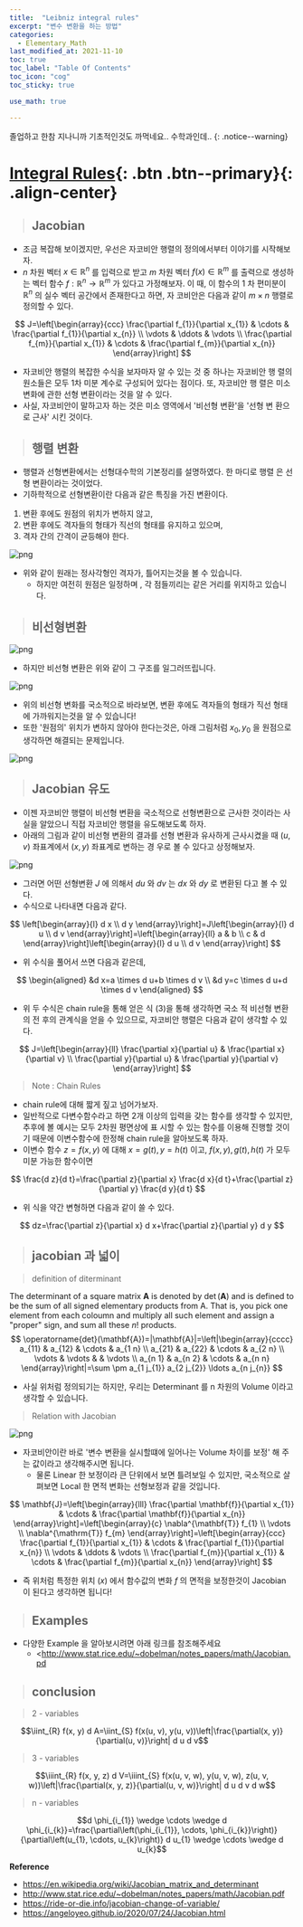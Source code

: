 ```yaml
---
title:  "Leibniz integral rules"
excerpt: "변수 변환을 하는 방법"
categories:
  - Elementary_Math
last_modified_at: 2021-11-10
toc: true
toc_label: "Table Of Contents"
toc_icon: "cog"
toc_sticky: true

use_math: true

---
```


 졸업하고 한참 지나니까 기초적인것도 까먹네요.. 수학과인데.. 
{: .notice--warning}

# [Integral Rules](#link){: .btn .btn--primary}{: .align-center}

> ## Jacobian

- 조금 복잡해 보이겠지만, 우선은 자코비안 행렬의 정의에서부터 이야기를 시작해보자.
- $n$ 차원 벡터 $x \in \mathbb{R}^{n}$ 를 입력으로 받고 $m$ 차원 벡터 $f(x) \in \mathbb{R}^{m}$ 를 출력으로 생성하는 벡터 함수 $f: \mathbb{R}^{n} \rightarrow \mathbb{R}^{m}$ 가 있다고 가정해보자. 이 때, 이 함수의 1 차 편미분이 $\mathbb{R}^{n}$ 의 실수 벡터 공간에서 존재한다고 하면, 자 코비안은 다음과 같이 $m \times n$ 행렬로 정의할 수 있다.

$$
J=\left[\begin{array}{ccc}
\frac{\partial f_{1}}{\partial x_{1}} & \cdots & \frac{\partial f_{1}}{\partial x_{n}} \\
\vdots & \ddots & \vdots \\
\frac{\partial f_{m}}{\partial x_{1}} & \cdots & \frac{\partial f_{m}}{\partial x_{n}}
\end{array}\right]
$$

- 자코비안 행렬의 복잡한 수식을 보자마자 알 수 있는 것 중 하나는 자코비안 행 렬의 원소들은 모두 1차 미분 계수로 구성되어 있다는 점이다. 또, 자코비안 행 렬은 미소 변화에 관한 선형 변환이라는 것을 알 수 있다.
- 사실, 자코비안이 말하고자 하는 것은 미소 영역에서 '비선형 변환'을 '선형 변 환으로 근사' 시킨 것이다.

> ## 행렬 변환

- 행렬과 선형변환에서는 선형대수학의 기본정리를 설명하였다. 한 마디로 행렬 은 선형 변환이라는 것이었다.
- 기하학적으로 선형변환이란 다음과 같은 특징을 가진 변환이다.

1. 변환 후에도 원점의 위치가 변하지 않고,
2. 변환 후에도 격자들의 형태가 직선의 형태를 유지하고 있으며,
3. 격자 간의 간격이 균등해야 한다.

![png](/assets/images/Stat/102_1.png)

- 위와 같이 원래는 정사각형인 격자가, 틀어지는것을 볼 수 있습니다. 
  - 하지만 여전히 원점은 일정하며 , 각 점들끼리는 같은 거리를 위지하고 있습니다.

> ## 비선형변환

![png](/assets/images/Stat/102_2.png)

- 하지만 비선형 변환은 위와 같이 그 구조를 일그러뜨립니다. 

![png](/assets/images/Stat/102_3.png)

- 위의 비선형 변화를 국소적으로 바라보면, 변환 후에도 격자들의 형태가 직선 형태에 가까워지는것을 알 수 있습니다! 
- 또한 '원점의' 위치가 변하지 않아야 한다는것은, 아래 그림처럼 $x_0, y_0$ 을 원점으로 생각하면 해결되는 문제입니다.

![png](/assets/images/Stat/102_4.png)

> ## Jacobian 유도

- 이젠 자코비안 행렬이 비선형 변환을 국소적으로 선형변환으로 근사한 것이라는 사실을 알았으니 직접 자코비안 행렬을 유도해보도록 하자.
- 아래의 그림과 같이 비선형 변환의 결과를 선형 변환과 유사하게 근사시켰을 때 $(u, v)$ 좌표계에서 $(x, y)$ 좌표계로 변하는 경 우로 볼 수 있다고 상정해보자.

![png](/assets/images/Stat/102_5.png)

- 그러면 어떤 선형변환 $J$ 에 의해서 $d u$ 와 $d v$ 는 $d x$ 와 $d y$ 로 변환된 다고 볼 수 있다.
- 수식으로 나타내면 다음과 같다.

$$
\left[\begin{array}{l}
d x \\
d y
\end{array}\right]=J\left[\begin{array}{l}
d u \\
d v
\end{array}\right]=\left[\begin{array}{ll}
a & b \\
c & d
\end{array}\right]\left[\begin{array}{l}
d u \\
d v
\end{array}\right]
$$

- 위 수식을 풀어서 쓰면 다음과 같은데,

$$
\begin{aligned}
&d x=a \times d u+b \times d v \\
&d y=c \times d u+d \times d v
\end{aligned}
$$

- 위 두 수식은 chain rule을 통해 얻은 식 (3)을 통해 생각하면 국소 적 비선형 변환의 전 후의 관계식을 얻을 수 있으므로, 자코비안 행렬은 다음과 같이 생각할 수 있다.

$$
J=\left[\begin{array}{ll}
\frac{\partial x}{\partial u} & \frac{\partial x}{\partial v} \\
\frac{\partial y}{\partial u} & \frac{\partial y}{\partial v}
\end{array}\right]
$$

> Note : Chain Rules

- chain rule에 대해 짧게 짚고 넘어가보자.
- 일반적으로 다변수함수라고 하면 2개 이상의 입력을 갖는 함수를 생각할 수 있지만, 추후에 볼 예시는 모두 2차원 평면상에 표 시할 수 있는 함수를 이용해 진행할 것이기 때문에 이변수함수에 한정해 chain rule을 알아보도록 하자.
- 이변수 함수 $z=f(x, y)$ 에 대해 $x=g(t), y=h(t)$ 이고, $f(x, y), g(t), h(t)$ 가 모두 미분 가능한 함수이면

$$
\frac{d z}{d t}=\frac{\partial z}{\partial x} \frac{d x}{d t}+\frac{\partial z}{\partial y} \frac{d y}{d t}
$$

- 위 식을 약간 변형하면 다음과 같이 쓸 수 있다.

$$
dz=\frac{\partial z}{\partial x} d x+\frac{\partial z}{\partial y} d y
$$

> ## jacobian 과 넓이

> definition of diterminant

The determinant of a square matrix $\mathbf{A}$ is denoted by $\operatorname{det}(\mathbf{A})$ and is defined to be the sum of all signed elementary products from A. That is, you pick one element from each coloumn and multiply all such element and assign a "proper" sign, and sum all these $n !$ products.
$$
\operatorname{det}(\mathbf{A})=|\mathbf{A}|=\left|\begin{array}{cccc}
a_{11} & a_{12} & \cdots & a_{1 n} \\
a_{21} & a_{22} & \cdots & a_{2 n} \\
\vdots & \vdots & & \vdots \\
a_{n 1} & a_{n 2} & \cdots & a_{n n}
\end{array}\right|=\sum \pm a_{1 j_{1}} a_{2 j_{2}} \ldots a_{n j_{n}}
$$

- 사실 위처럼 정의되기는 하지만, 우리는 Determinant 를 n 차원의 Volume 이라고 생각할 수 있습니다.

> Relation with Jacobian

![png](/assets/images/Stat/102_6.png)

- 자코비안이란 바로 '변수 변환을 실시할떄에 일어나는 Volume 차이를 보정' 해 주는 값이라고 생각해주시면 됩니다. 
  - 물론 Linear 한 보정이라 큰 단위에서 보면 틀려보일 수 있지만, 국소적으로 살펴보면 Local 한 면적 변화는 선형보정과 같을 것입니다.

$$
\mathbf{J}=\left[\begin{array}{lll}
\frac{\partial \mathbf{f}}{\partial x_{1}} & \cdots & \frac{\partial \mathbf{f}}{\partial x_{n}}
\end{array}\right]=\left[\begin{array}{c}
\nabla^{\mathbf{T}} f_{1} \\
\vdots \\
\nabla^{\mathrm{T}} f_{m}
\end{array}\right]=\left[\begin{array}{ccc}
\frac{\partial f_{1}}{\partial x_{1}} & \cdots & \frac{\partial f_{1}}{\partial x_{n}} \\
\vdots & \ddots & \vdots \\
\frac{\partial f_{m}}{\partial x_{1}} & \cdots & \frac{\partial f_{m}}{\partial x_{n}}
\end{array}\right]
$$

- 즉 위처럼 특정한 위치 ($x$) 에서 함수값의 변화 $f$ 의 면적을 보정한것이 Jacobian 이 된다고 생각하면 됩니다!

> ## Examples

- 다양한 Example 을 알아보시려면 아래 링크를 참조해주세요 
  - <http://www.stat.rice.edu/~dobelman/notes_papers/math/Jacobian.pd

> ## conclusion

> 2 - variables

$$\iint_{R} f(x, y) d A=\iint_{S} f(x(u, v), y(u, v))\left|\frac{\partial(x, y)}{\partial(u, v)}\right| d u d v$$

> 3 - variables

$$\iiint_{R} f(x, y, z) d V=\iiint_{S} f(x(u, v, w), y(u, v, w), z(u, v, w))\left|\frac{\partial(x, y, z)}{\partial(u, v, w)}\right| d u d v d w$$

> n - variables

$$d \phi_{i_{1}} \wedge \cdots \wedge d \phi_{i_{k}}=\frac{\partial\left(\phi_{i_{1}}, \cdots, \phi_{i_{k}}\right)}{\partial\left(u_{1}, \cdots, u_{k}\right)} d u_{1} \wedge \cdots \wedge d u_{k}$$



**Reference**

- <https://en.wikipedia.org/wiki/Jacobian_matrix_and_determinant>
- <http://www.stat.rice.edu/~dobelman/notes_papers/math/Jacobian.pdf>
- <https://ride-or-die.info/jacobian-change-of-variable/>
- <https://angeloyeo.github.io/2020/07/24/Jacobian.html>





